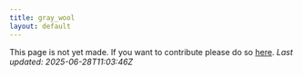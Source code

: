 ```yaml
---
title: gray_wool
layout: default
---
```


This page is not yet made. If you want to contribute please do so [here](https://github.com/CrazyH2/Bigstone/blob/wiki/components/gray_wool.md).
_Last updated: 2025-06-28T11:03:46Z_
